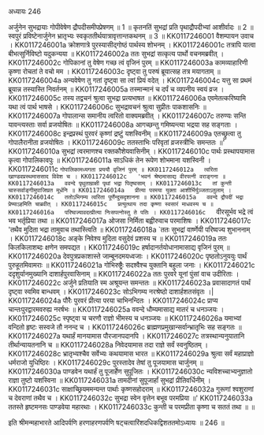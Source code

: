 अध्यायः 246

अर्जुनेन सुभद्रायाः गोपीवेषेण द्रौपदीसमीपप्रेषणम् ॥ 1 ॥ कृतनतिं सुभद्रां प्रति पृथाद्रौपदीभ्यां आशीर्वादः ॥ 2 ॥ स्वपुरं प्रविष्टेनार्जुनेन भ्रातृभ्यः स्वकृततीर्थयात्रावृत्तान्तकथनम् ॥ 3 ॥
KK0117246001	वैशम्पायन उवाच ।
KK0117246001a	क्रोशणात्रे पुरस्यासीद्गोष्ठं पार्थस्य शोभनम् ।
KK0117246001c	तत्रापि यात्वा बीभत्सुर्निविष्टो यदुकन्यया ॥
KK0117246002a	ततः सुभद्रां सत्कृत्य पार्थो वचनमब्रवीत् ।
KK0117246002c	गोपिकानां तु वेषेण गच्छ त्वं वृजिनं पुरम् ॥
KK0117246003a	कामव्याहारिणी कृष्णा रोचतां ते वचो मम ।
KK0117246003c	दृष्ट्वा तु परुषं ब्रूयात्सह तत्र मयागताम् ॥
KK0117246004a	अन्यवेषेण तु गतां दृष्ट्वा सा त्वां प्रियं वदेत् ।
KK0117246004c	यत्तु सा प्रथमं ब्रूयान्न तस्यास्ति निवर्तनम् ॥
KK0117246005a	तस्मान्मानं च दर्पं च व्यपनीय स्वयं व्रज ।
KK0117246005c	तस्य तद्वचनं श्रुत्वा सुभद्रा प्रत्यभाषत ॥
KK0117246006a	एवमेतत्करिष्यामि यथा त्वं पार्थ भाषसे ।
KK0117246006c	सुभद्रावचनं श्रुत्वा सुप्रीतः पाकशासनिः ॥
KK0117246007a	गोपालान्स समानीय त्वरितो वाक्यमब्रवीत् ।
KK0117246007c	तरुण्यः सन्ति यावन्त्यस्ताः सर्वा व्रजयोषितः ॥
KK0117246008a	आगच्छन्तु गमिष्यन्त्या भद्रया सह सङ्गताः ।
KK0117246008c	इन्द्रप्रस्थं पुरवरं कृष्णां द्रष्टुं यशस्विनीम् ॥
KK0117246009a	एतच्छ्रुत्वा तु गोपालैरानीता व्रजयोषितः ।
KK0117246009c	ततस्ताभिः परिवृतां व्रजस्त्रीभिः समन्ततः ॥'
KK0117246010a	सुभद्रां त्वरमाणश्च रक्तकौशेयवासिनीम् ।
KK0117246010c	पार्थः प्रस्थापयामास कृत्वा गोपालिकावपुः ॥
KK0117246011a	साऽधिकं तेन रूपेण शोभमाना यशस्विनी ।
KK0117246011c	`गोपालिकामध्यगता प्रययौ वृजिनं पुरम् ॥
KK0117246012a	त्वरिता खाण्डवप्रस्थमाससाद विवेश च ।
KK0117246012c	'भवनं श्रेष्ठमासाद्य वीरपत्नी वराङ्गना ॥
KK0117246013a	ववन्दे पृथुताम्राक्षी पृथां भद्रा पितृष्वसाम् ।
KK0117246013c	तां कुन्ती चारुसर्वाङ्गीमुपाजिघ्रत मूर्धनि ॥
KK0117246014a	प्रीत्या परमया युक्ता आशीर्भिर्युञ्जताऽतुलाम् ।
KK0117246014c	ततोऽभिगम्य त्वरिता पूर्णेन्दुसदृशानना ॥
KK0117246015a	ववन्दे द्रौपदीं भद्रा प्रेष्याऽहमिति चाब्रवीत् ।
KK0117246015c	प्रत्युत्थाय तदा कृष्णा स्वसारं माधवस्य च ॥
KK0117246016a	परिष्वज्यावदत्प्रीत्या निःसपत्नोस्तु ते पतिः ।
KK0117246016c	`वीरसूर्भव भद्रे त्वं भव भर्तृप्रिया तथा ॥
KK0117246017a	ओजसा निर्मिता बह्वीरुवाच परमाशिषः ।
KK0117246017c	'तथैव मुदिता भद्रा तामुवाच तथास्त्विति ॥
KK0117246018a	`ततः सुभद्रां वार्ष्णेयी परिष्वज्य शुभाननाम् ।
KK0117246018c	अङ्के निवेश्य मुदिता वसुदेवं प्रशस्य च ॥
KK0117246019a	ततः किलकिलाशब्दः क्षणेन समपद्यत ।
KK0117246019c	हर्षादानर्तयोधानामासाद्य वृजिनं पुरम् ॥
KK0117246020a	देवपुत्रप्रकाशास्ते जाम्बूनदमयध्वजाः ।
KK0117246020c	पृष्ठतोऽनुययुः पार्थं पुरुहूतमिवामराः ॥
KK0117246021a	गोभिरुष्ट्रैः सदश्वैश्च युक्तानि बहुला जनाः ।
KK0117246021c	ददृशुर्यानमुख्यानि दाशार्हपुरवासिनाम् ॥
KK0117246022a	ततः पुरवरे यूनां पुंसां वाच उदीरिताः ।
KK0117246022c	अर्जुने प्रतियाति स्म अश्रूयन्त समन्ततः ॥
KK0117246023a	प्रवासादागतं पार्थं दृष्ट्वा स्वमिव बान्धवम् ।
KK0117246023c	सोऽभिगम्य नरश्रेष्ठो दाशार्हशतसंवृतः ।|
KK0117246024a	पौरैः पुरवरं प्रीत्या परया चाभिनन्दितः ।
KK0117246024c	प्राप्य चान्तःपुरद्वारमवरुह्य नरर्षभः ॥
KK0117246025a	ववन्दे धौम्यमासाद्य मातरं च धनञ्जयः ।
KK0117246025c	स्पृष्ट्वा च चरणौ राज्ञो भीमस्य च धनञ्जयः ॥
KK0117246026a	यमाभ्यां वन्दितो हृष्टः सस्वजे तौ ननन्द च ।
KK0117246026c	ब्राह्मणप्रमुखान्सर्वान्भ्रातृभिः सह सङ्गतः ॥
KK0117246027a	यथार्हं मानयामास पौरजानपदानपि ।
KK0117246027c	तत्रस्थान्यनुयातानि तीर्थान्यायतनानि च ॥
KK0117246028a	निवेदयामास तदा राज्ञे सर्वं स्वनुष्ठितम् ।
KK0117246028c	भ्रातृभ्यश्चैव सर्वेभ्यः कथयामास भारत ॥
KK0117246029a	श्रुत्वा सर्वं महाप्राज्ञो धर्मराजो युधिष्ठिरः ।
KK0117246029c	पुरस्तादेव तेषां तु पूजयामास चार्जुनम् ॥
KK0117246030a	पाण्डवेन यथार्हं तु पूजार्हेण सुपूजितः ।
KK0117246030c	न्यविशच्चाभ्यनुज्ञातो राज्ञा तुष्टो यशस्विना ॥
KK0117246031a	तामदीनां सुपूजार्हां सुभद्रां प्रीतिवर्धिनीम् ।
KK0117246031c	साक्षाच्छ्रियममन्यन्त पार्थाः कृष्णसहोदराम् ॥
KK0117246032a	गुरूणां श्वशुराणां च देवराणां तथैव च ।
KK0117246032c	सुभद्रा स्वेन वृत्तेन बभूव परमप्रिया ॥'
KK0117246033a	ततस्ते हृष्टमनसः पाण्डवेया महारथाः ।
KK0117246033c	कुन्ती च परमप्रीता कृष्णा च सततं तथा ॥ ॥

इति श्रीमन्महाभारते आदिपर्वणि हरणाहरणपर्वणि षट्चत्वारिंशदधिकद्विशततमोऽध्यायः ॥ 246 ॥

